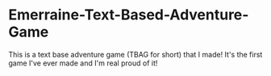 # Emerraine-Text-Based-Adventure-Game

This is a text base adventure game (TBAG for short) that I made! It's the first game I've ever made and I'm real proud of it!
